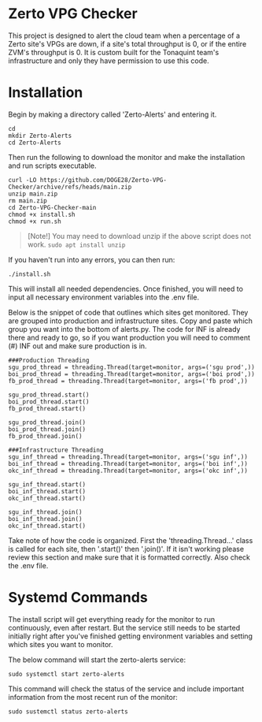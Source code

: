# Zerto VPG Checker

This project is designed to alert the cloud team when a percentage of a Zerto site's VPGs are down, if a site's total throughput is 0, or if the entire ZVM's throughput is 0. It is custom built for the Tonaquint team's infrastructure and only they have permission to use this code.

# Installation

Begin by making a directory called 'Zerto-Alerts' and entering it.

```
cd
mkdir Zerto-Alerts
cd Zerto-Alerts
```

Then run the following to download the monitor and make the installation and run scripts executable.

```
curl -LO https://github.com/DOGE28/Zerto-VPG-Checker/archive/refs/heads/main.zip
unzip main.zip
rm main.zip
cd Zerto-VPG-Checker-main
chmod +x install.sh
chmod +x run.sh
```

> [Note!]
> You may need to download unzip if the above script does not work.
> ```sudo apt install unzip```


If you haven't run into any errors, you can then run:

```
./install.sh
```

This will install all needed dependencies. Once finished, you will need to input all necessary environment variables into the .env file.

Below is the snippet of code that outlines which sites get monitored. They are grouped into production and infrastructure sites. Copy and paste which group you want into the bottom of alerts.py. The code for INF is already there and ready to go, so if you want production you will need to comment (#) INF out and make sure production is in.

```
###Production Threading
sgu_prod_thread = threading.Thread(target=monitor, args=('sgu prod',))
boi_prod_thread = threading.Thread(target=monitor, args=('boi prod',))
fb_prod_thread = threading.Thread(target=monitor, args=('fb prod',))

sgu_prod_thread.start()
boi_prod_thread.start()
fb_prod_thread.start()

sgu_prod_thread.join()
boi_prod_thread.join()
fb_prod_thread.join()

###Infrastructure Threading
sgu_inf_thread = threading.Thread(target=monitor, args=('sgu inf',))
boi_inf_thread = threading.Thread(target=monitor, args=('boi inf',))
okc_inf_thread = threading.Thread(target=monitor, args=('okc inf',))

sgu_inf_thread.start()
boi_inf_thread.start()
okc_inf_thread.start()

sgu_inf_thread.join()
boi_inf_thread.join()
okc_inf_thread.start()
```
Take note of how the code is organized. First the 'threading.Thread...' class is called for each site, then '.start()' then '.join()'. If it isn't working please review this section and make sure that it is formatted correctly. Also check the .env file.

# Systemd Commands

The install script will get everything ready for the monitor to run continuously, even after restart. But the service still needs to be started initially right after you've finished getting environment variables and setting which sites you want to monitor.

The below command will start the zerto-alerts service:

```
sudo systemctl start zerto-alerts
```

This command will check the status of the service and include important information from the most recent run of the monitor:

```
sudo sustemctl status zerto-alerts
```